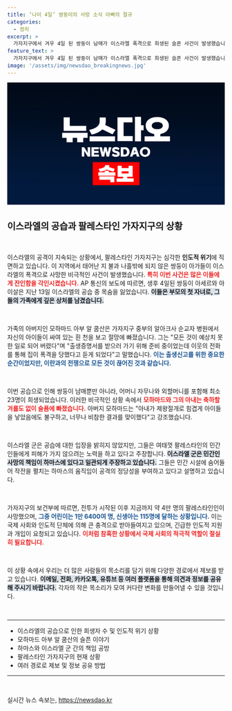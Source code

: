 ```yaml
---
title: ‘나이 4일’ 쌍둥이의 사망 소식 아빠의 절규
categories:
  - 정치
excerpt: >
  가자지구에서 겨우 4일 된 쌍둥이 남매가 이스라엘 폭격으로 희생된 슬픈 사건이 발생했습니다. 부모의 행복도 잠시, 전쟁의 참혹함이 어린 생명을 앗아갔습니다. 이 안타까운 이야기가 더 많은 이들에게 전해져야 합니다.
feature_text: >
  가자지구에서 겨우 4일 된 쌍둥이 남매가 이스라엘 폭격으로 희생된 슬픈 사건이 발생했습니다. 부모의 행복도 잠시, 전쟁의 참혹함이 어린 생명을 앗아갔습니다. 이 안타까운 이야기가 더 많은 이들에게 전해져야 합니다.
image: '/assets/img/newsdao_breakingnews.jpg'
---
```


<p><img src="/assets/img/newsdao_breakingnews.jpg" alt="koreaapp 속보" /></p>

<h2 data-ke-size="size26">이스라엘의 공습과 팔레스타인 가자지구의 상황</h2>

<p data-ke-size="size16">&nbsp;</p>

<p>이스라엘의 공격이 지속되는 상황에서, 팔레스타인 가자지구는 심각한 <strong>인도적 위기</strong>에 직면하고 있습니다. 이 지역에서 태어난 지 불과 나흘밖에 되지 않은 쌍둥이 아가들이 이스라엘의 폭격으로 사망한 비극적인 사건이 발생했습니다. <b><span style="color: #ee2323;">특히 이번 사건은 많은 이들에게 잔인함을 각인시켰습니다.</span></b> AP 통신의 보도에 따르면, 생후 4일된 쌍둥이 아세르와 아이살은 지난 13일 이스라엘의 공습 중 목숨을 잃었습니다. <b><span style="background-color: #21538527;">이들은 부모의 첫 자녀로, 그들의 가족에게 깊은 상처를 남겼습니다.</span></b> </p>

<p data-ke-size="size16">&nbsp;</p>

<p>가족의 아버지인 모하마드 아부 알 쿰산은 가자지구 중부의 알아크사 순교자 병원에서 자신의 아이들이 싸여 있는 흰 천을 보고 절망에 빠졌습니다. 그는 "모든 것이 예상치 못한 일로 되어 버렸다"며 "출생증명서를 받으러 가기 위해 준비 중이었는데 이웃의 전화를 통해 집이 폭격을 당했다고 듣게 되었다"고 말했습니다. <b><span style="color: #1a5490;">이는 출생신고를 위한 중요한 순간이었지만, 이란과의 전쟁으로 모든 것이 끊어진 것과 같습니다.</span></b></p>

<p data-ke-size="size16">&nbsp;</p>

<p>이번 공습으로 인해 쌍둥이 남매뿐만 아니라, 어머니 자무나와 외할머니를 포함해 최소 23명이 희생되었습니다. 이러한 비극적인 상황 속에서 <b><span style="color: #ee2323;">모하마드와 그의 아내는 축하할 겨를도 없이 슬픔에 빠졌습니다.</span></b> 아버지 모하마드는 "아내가 제왕절개로 힘겹게 아이들을 낳았음에도 불구하고, 너무나 비참한 결과를 맞이했다"고 강조했습니다.</p>

<p data-ke-size="size16">&nbsp;</p>

<p>이스라엘 군은 공습에 대한 입장을 밝히지 않았지만, 그들은 여태껏 팔레스타인의 민간인들에게 피해가 가지 않으려는 노력을 하고 있다고 주장합니다. <b><span style="background-color: #21538527;">이스라엘 군은 민간인 사망의 책임이 하마스에 있다고 일관되게 주장하고 있습니다.</span></b> 그들은 민간 시설에 숨어들어 작전을 펼치는 하마스의 움직임이 공격의 정당성을 부여하고 있다고 설명하고 있습니다.</p>

<p data-ke-size="size16">&nbsp;</p>

<p>가자지구의 보건부에 따르면, 전투가 시작된 이후 지금까지 약 4만 명의 팔레스타인인이 사망했으며, <b><span style="color: #1a5490;">그중 어린이는 1만 6400여 명, 신생아는 115명에 달하는 상황입니다.</span></b> 이는 국제 사회와 인도적 단체에 의해 큰 충격으로 받아들여지고 있으며, 긴급한 인도적 지원과 개입이 요청되고 있습니다. <b><span style="color: #ee2323;">이처럼 참혹한 상황에서 국제 사회의 적극적 역할이 절실히 필요합니다.</span></b></p>

<p data-ke-size="size16">&nbsp;</p>

<p>이 상황 속에서 우리는 더 많은 사람들의 목소리를 담기 위해 다양한 경로에서 제보를 받고 있습니다. <b><span style="background-color: #21538527;">이메일, 전화, 카카오톡, 유튜브 등 여러 플랫폼을 통해 의견과 정보를 공유해 주시기 바랍니다.</span></b> 각자의 작은 목소리가 모여 커다란 변화를 만들어낼 수 있을 것입니다.</p>

<p data-ke-size="size16">&nbsp;</p>

<hr>

<ul>
<li>이스라엘의 공습으로 인한 희생자 수 및 인도적 위기 상황</li>
<li>모하마드 아부 알 쿰산의 슬픈 이야기</li>
<li>하마스와 이스라엘 군 간의 책임 공방</li>
<li>팔레스타인 가자지구의 현재 상황</li>
<li>여러 경로로 제보 및 정보 공유 방법</li>
</ul>

<hr>

<p data-ke-size="size16">&nbsp;</p>
실시간 뉴스 속보는, <a href="https://newsdao.kr" rel="dofollow">https://newsdao.kr</a>


